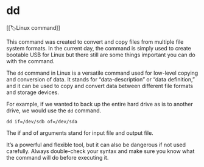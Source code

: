 
# dd

[[🏷️Linux command]]

This command was created to convert and copy files from multiple file system formats. In the current day, the command is simply used to create bootable USB for Linux but there still are some things important you can do with the command.

The `dd` command in Linux is a versatile command used for low-level copying and conversion of data. It stands for “data-description” or “data definition,” and it can be used to copy and convert data between different file formats and storage devices.

For example, if we wanted to back up the entire hard drive as is to another drive, we would use the `dd` command.

`dd if=/dev/sdb of=/dev/sda`

The if and of arguments stand for input file and output file.

It’s a powerful and flexible tool, but it can also be dangerous if not used carefully. Always double-check your syntax and make sure you know what the command will do before executing it.